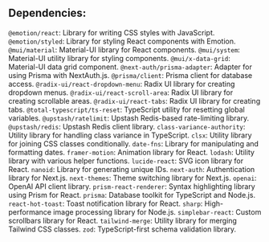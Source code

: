 ## Dependencies:

`@emotion/react`: Library for writing CSS styles with JavaScript.
`@emotion/styled`: Library for styling React components with Emotion.
`@mui/material`: Material-UI library for React components.
`@mui/system`: Material-UI utility library for styling components.
`@mui/x-data-grid`: Material-UI data grid component.
`@next-auth/prisma-adapter`: Adapter for using Prisma with NextAuth.js.
`@prisma/client`: Prisma client for database access.
`@radix-ui/react-dropdown-menu`: Radix UI library for creating dropdown menus.
`@radix-ui/react-scroll-area`: Radix UI library for creating scrollable areas.
`@radix-ui/react-tabs`: Radix UI library for creating tabs.
`@total-typescript/ts-reset`: TypeScript utility for resetting global variables.
`@upstash/ratelimit`: Upstash Redis-based rate-limiting library.
`@upstash/redis`: Upstash Redis client library.
`class-variance-authority`: Utility library for handling class variance in TypeScript.
`clsx`: Utility library for joining CSS classes conditionally.
`date-fns`: Library for manipulating and formatting dates.
`framer-motion`: Animation library for React.
`lodash`: Utility library with various helper functions.
`lucide-react`: SVG icon library for React.
`nanoid`: Library for generating unique IDs.
`next-auth`: Authentication library for Next.js.
`next-themes`: Theme switching library for Next.js.
`openai`: OpenAI API client library.
`prism-react-renderer`: Syntax highlighting library using Prism for React.
`prisma`: Database toolkit for TypeScript and Node.js.
`react-hot-toast`: Toast notification library for React.
`sharp`: High-performance image processing library for Node.js.
`simplebar-react`: Custom scrollbars library for React.
`tailwind-merge`: Utility library for merging Tailwind CSS classes.
`zod`: TypeScript-first schema validation library.
